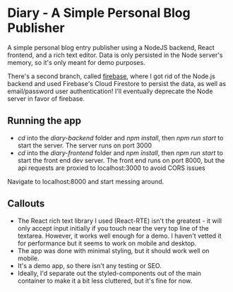 # Diary - A Simple Personal Blog Publisher

A simple personal blog entry publisher using a NodeJS backend, React frontend, and a rich text editor. Data is only persisted in the Node server's memory, so it's only meant for demo purposes.

There's a second branch, called [firebase](https://github.com/fqassem/diary/tree/firebase), where I got rid of the Node.js backend and used Firebase's Cloud Firestore to persist the data, as well as email/password user authentication! I'll eventually deprecate the Node server in favor of firebase.

## Running the app

- _cd_ into the _diary-backend_ folder and _npm install_, then _npm run start_ to start the server. The server runs on port 3000
- _cd_ into the _diary-frontend_ folder and _npm install_, then  _npm run start_ to start the front end dev server. The front end runs on port 8000, but the api requests are proxied to localhost:3000 to avoid CORS issues

Navigate to localhost:8000 and start messing around.

## Callouts

* The React rich text library I used (React-RTE) isn't the greatest - it will only accept input initially if you touch near the very top line of the textarea. However, it works well enough for a demo. I haven't vetted it for performance but it seems to work on mobile and desktop.
* The app was done with minimal styling, but it should work well on mobile. 
* It's a demo app, so there isn't any testing or SEO.
* Ideally, I'd separate out the styled-components out of the main container to make it a bit less cluttered, but it's fine for now.
